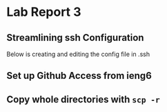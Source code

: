 # Lab Report 3

## Streamlining ssh Configuration

Below is creating and editing the config file in .ssh


## Set up Github Access from ieng6

## Copy whole directories with `scp -r`